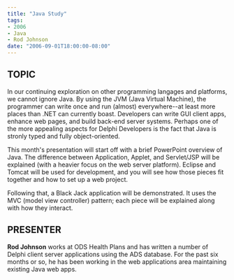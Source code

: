 ```yaml
---
title: "Java Study"
tags:
- 2006
- Java
- Rod Johnson
date: "2006-09-01T18:00:00-08:00"
---
```


## TOPIC ##

In our continuing exploration on other programming langages and platforms, we cannot ignore Java.  By using the JVM (Java Virtual Machine), the programmer can write once and run (almost) everywhere--at least more places than .NET can currently boast.  Developers can write GUI client apps, enhance web pages, and build back-end server systems.  Perhaps one of the more appealing aspects for Delphi Developers is the fact that Java is stronly typed and fully object-oriented.

This month's presentation will start off with a brief PowerPoint overview of Java.  The difference between Application, Applet, and Servlet/JSP will be explained (with a heavier focus on the web server platform).   Eclipse and Tomcat will be used for development, and you will see how those pieces fit together and how to set up a web project.

Following that, a Black Jack application will be demonstrated.  It uses the MVC (model view controller) pattern; each piece will be explained along with how they interact.

## PRESENTER ##

**Rod Johnson** works at ODS Health Plans and has written a number of Delphi client server applications using the ADS database.  For the past six months or so, he has been working in the web applications area maintaining existing Java web apps.

